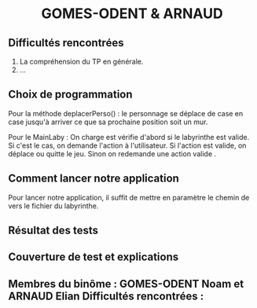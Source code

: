 # <center> GOMES-ODENT & ARNAUD

## __Difficultés rencontrées__

1. La compréhension du TP en générale.
2. ...

## __Choix de programmation__

Pour la méthode deplacerPerso() : le personnage se 
déplace de case en case jusqu'à arriver ce que sa prochaine
position soit un mur. 

Pour le MainLaby : On charge est vérifie d'abord si 
le labyrinthe est valide. Si c'est le cas, on demande 
l'action à l'utilisateur. Si l'action est valide, 
on déplace ou quitte le jeu. Sinon on redemande une action valide .

## __Comment lancer notre application__

Pour lancer notre application, il suffit de mettre en
paramètre le chemin de vers le fichier du labyrinthe.

## __Résultat des tests__

## __Couverture de test et explications__



Membres du binôme : GOMES-ODENT Noam et ARNAUD Elian
Difficultés rencontrées :
- 